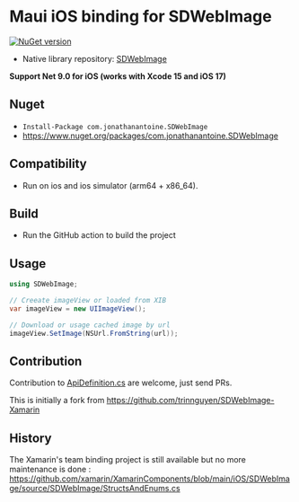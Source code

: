 # Maui iOS binding for SDWebImage

[![NuGet version](https://badge.fury.io/nu/com.jonathanantoine.SDWebImage.svg)](https://badge.fury.io/nu/com.jonathanantoine.SDWebImage)

- Native library repository: [SDWebImage](https://github.com/SDWebImage/SDWebImage)

**Support Net 9.0 for iOS (works with Xcode 15 and iOS 17)**

## Nuget

* `Install-Package com.jonathanantoine.SDWebImage`
* <https://www.nuget.org/packages/com.jonathanantoine.SDWebImage>

## Compatibility
* Run on ios and ios simulator (arm64 + x86_64).

## Build
* Run the GitHub action to build the project


## Usage

```csharp
using SDWebImage;

// Creeate imageView or loaded from XIB
var imageView = new UIImageView();

// Download or usage cached image by url
imageView.SetImage(NSUrl.FromString(url));
```

## Contribution

Contribution to [ApiDefinition.cs](ApiDefinition.cs) are welcome, just send PRs.

This is initially a fork from https://github.com/trinnguyen/SDWebImage-Xamarin

## History
The Xamarin's team binding project is still available but no more maintenance is done : https://github.com/xamarin/XamarinComponents/blob/main/iOS/SDWebImage/source/SDWebImage/StructsAndEnums.cs